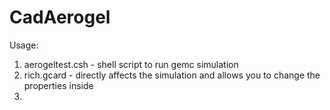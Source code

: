 # CadAerogel

Usage:

1. aerogeltest.csh - shell script to run gemc simulation 
2. rich.gcard - directly affects the simulation and allows you to change the properties inside
3.
